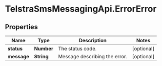# TelstraSmsMessagingApi.ErrorError

## Properties
Name | Type | Description | Notes
------------ | ------------- | ------------- | -------------
**status** | **Number** | The status code. | [optional] 
**message** | **String** | Message describing the error. | [optional] 


